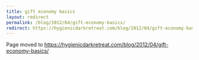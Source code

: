 ```yaml
---
title: gift economy basics
layout: redirect
permalink: /blog/2012/04/gift-economy-basics/
redirect: https://hygienicdarkretreat.com/blog/2012/04/gift-economy-basics/
---
```


Page moved to <https://hygienicdarkretreat.com/blog/2012/04/gift-economy-basics/>

